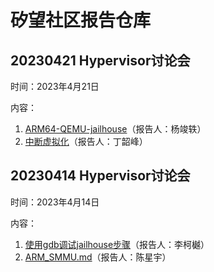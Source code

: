 # 矽望社区报告仓库

## 20230421 Hypervisor讨论会

时间：2023年4月21日

内容：

1. [ARM64-QEMU-jailhouse](report/20230421/20230421_ARM64-QEMU-jailhouse.md)（报告人：杨竣轶）
2. [中断虚拟化](report/20230421/20230421_中断虚拟化.md)（报告人：丁韶峰）

## 20230414 Hypervisor讨论会

时间：2023年4月14日

内容：

1. [使用gdb调试jailhouse步骤](/report/20230414/20230414_gdb_debug_jailhouse.md)（报告人：李柯樾）
2. [ARM_SMMU.md](/report/20230414/20230414_ARM_SMMU.md)（报告人：陈星宇）
